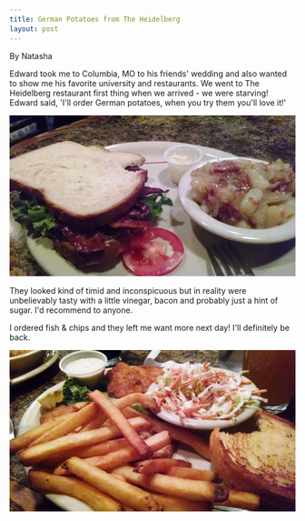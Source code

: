 ```yaml
---
title: German Potatoes from The Heidelberg
layout: post
---
```


By Natasha

Edward took me to Columbia, MO to his friends' wedding and also wanted
to show me his favorite university and restaurants. We went to The
Heidelberg restaurant first thing when we arrived - we were starving!
Edward said, 'I'll order German potatoes, when you try them you'll love
it!'

![file](/img/image-1400530696646.png)

They looked kind of timid and inconspicuous but in reality were
unbelievably tasty with a little vinegar, bacon and probably just a hint
of sugar. I'd recommend to anyone.

I ordered fish & chips and they left me want more next day! I'll
definitely be back.

![file](/img/image-1400531027257.png)
